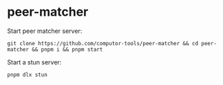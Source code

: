 # peer-matcher

Start peer matcher server:
```
git clone https://github.com/computor-tools/peer-matcher && cd peer-matcher && pnpm i && pnpm start
```

Start a stun server:
```
pnpm dlx stun
```